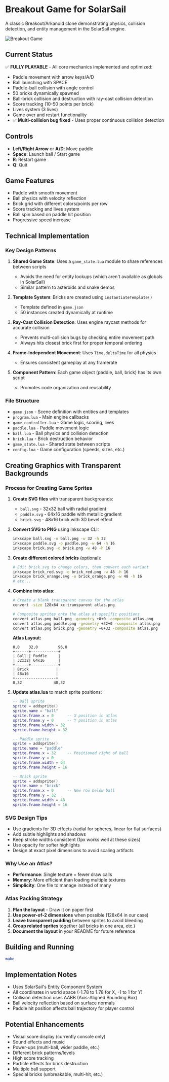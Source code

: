 # Breakout Game for SolarSail

A classic Breakout/Arkanoid clone demonstrating physics, collision detection, and entity management in the SolarSail engine.

![Breakout Game](screenshot.png)

## Current Status

✅ **FULLY PLAYABLE** - All core mechanics implemented and optimized:
- Paddle movement with arrow keys/A/D
- Ball launching with SPACE
- Paddle-ball collision with angle control
- 50 bricks dynamically spawned
- Ball-brick collision and destruction with ray-cast collision detection
- Score tracking (10-50 points per brick)
- Lives system (3 lives)
- Game over and restart functionality
- ✅ **Multi-collision bug fixed** - Uses proper continuous collision detection

## Controls
- **Left/Right Arrow** or **A/D**: Move paddle
- **Space**: Launch ball / Start game
- **R**: Restart game
- **Q**: Quit

## Game Features
- Paddle with smooth movement
- Ball physics with velocity reflection
- Brick grid with different colors/points per row
- Score tracking and lives system
- Ball spin based on paddle hit position
- Progressive speed increase

## Technical Implementation

### Key Design Patterns

1. **Shared Game State**: Uses a `game_state.lua` module to share references between scripts
   - Avoids the need for entity lookups (which aren't available as globals in SolarSail)
   - Similar pattern to asteroids and snake demos

2. **Template System**: Bricks are created using `instantiateTemplate()`
   - Template defined in `game.json`
   - 50 instances created dynamically at runtime

3. **Ray-Cast Collision Detection**: Uses engine raycast methods for accurate collision
   - Prevents multi-collision bugs by checking entire movement path
   - Always hits closest brick first for proper temporal ordering

4. **Frame-Independent Movement**: Uses `Time.deltaTime` for all physics
   - Ensures consistent gameplay at any framerate

5. **Component Pattern**: Each game object (paddle, ball, brick) has its own script
   - Promotes code organization and reusability

### File Structure
- `game.json` - Scene definition with entities and templates
- `program.lua` - Main engine callbacks
- `game_controller.lua` - Game logic, scoring, lives
- `paddle.lua` - Paddle movement logic
- `ball.lua` - Ball physics and collision detection
- `brick.lua` - Brick destruction behavior
- `game_state.lua` - Shared state between scripts
- `config.lua` - Game configuration (speeds, sizes, etc.)

## Creating Graphics with Transparent Backgrounds

### Process for Creating Game Sprites

1. **Create SVG files** with transparent backgrounds:
   - `ball.svg` - 32x32 ball with radial gradient
   - `paddle.svg` - 64x16 paddle with metallic gradient
   - `brick.svg` - 48x16 brick with 3D bevel effect

2. **Convert SVG to PNG** using Inkscape CLI:
   ```bash
   inkscape ball.svg -o ball.png -w 32 -h 32
   inkscape paddle.svg -o paddle.png -w 64 -h 16
   inkscape brick.svg -o brick.png -w 48 -h 16
   ```

3. **Create different colored bricks** (optional):
   ```bash
   # Edit brick.svg to change colors, then convert each variant
   inkscape brick_red.svg -o brick_red.png -w 48 -h 16
   inkscape brick_orange.svg -o brick_orange.png -w 48 -h 16
   # etc...
   ```

4. **Combine into atlas**:
   ```bash
   # Create a blank transparent canvas for the atlas
   convert -size 128x64 xc:transparent atlas.png
   
   # Composite sprites onto the atlas at specific positions
   convert atlas.png ball.png -geometry +0+0 -composite atlas.png      # Ball at (0,0)
   convert atlas.png paddle.png -geometry +32+0 -composite atlas.png   # Paddle at (32,0)
   convert atlas.png brick.png -geometry +0+32 -composite atlas.png    # Brick at (0,32)
   ```

   **Atlas Layout:**
   ```
   0,0    32,0         96,0
   +------+------------+
   | Ball | Paddle     |
   | 32x32| 64x16      |
   +------+------------+
   | Brick            |
   | 48x16            |
   +------------------+
   0,32              48,32
   ```

5. **Update atlas.lua** to match sprite positions:
   ```lua
   -- Ball sprite
   sprite = addsprite()
   sprite.name = "ball"
   sprite.frame.x = 0      -- X position in atlas
   sprite.frame.y = 0      -- Y position in atlas
   sprite.frame.width = 32
   sprite.frame.height = 32
   
   -- Paddle sprite
   sprite = addsprite()
   sprite.name = "paddle"
   sprite.frame.x = 32     -- Positioned right of ball
   sprite.frame.y = 0
   sprite.frame.width = 64
   sprite.frame.height = 16
   
   -- Brick sprite
   sprite = addsprite()
   sprite.name = "brick"
   sprite.frame.x = 0      -- New row below ball
   sprite.frame.y = 32
   sprite.frame.width = 48
   sprite.frame.height = 16
   ```

### SVG Design Tips
- Use gradients for 3D effects (radial for spheres, linear for flat surfaces)
- Add subtle highlights and shadows
- Keep stroke widths consistent (1px works well at these sizes)
- Use opacity for softer highlights
- Design at exact pixel dimensions to avoid scaling artifacts

### Why Use an Atlas?
- **Performance**: Single texture = fewer draw calls
- **Memory**: More efficient than loading multiple textures
- **Simplicity**: One file to manage instead of many

### Atlas Packing Strategy
1. **Plan the layout** - Draw it on paper first
2. **Use power-of-2 dimensions** when possible (128x64 in our case)
3. **Leave transparent padding** between sprites to avoid bleeding
4. **Group related sprites** together (all bricks in one area, etc.)
5. **Document the layout** in your README for future reference

## Building and Running
```bash
make
```

## Implementation Notes
- Uses SolarSail's Entity Component System
- All coordinates in world space (-1.78 to 1.78 for X, -1 to 1 for Y)
- Collision detection uses AABB (Axis-Aligned Bounding Box)
- Ball velocity reflection based on surface normals
- Paddle hit position affects ball trajectory for player control

## Potential Enhancements
- Visual score display (currently console only)
- Sound effects and music
- Power-ups (multi-ball, wider paddle, etc.)
- Different brick patterns/levels
- High score tracking
- Particle effects for brick destruction
- Multiple ball support
- Special bricks (unbreakable, multi-hit, etc.)